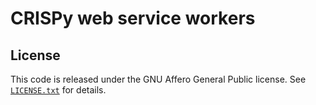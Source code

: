 CRISPy web service workers
==========================



License
-------
This code is released under the GNU Affero General Public license.
See [`LICENSE.txt`](LICENSE.txt) for details.

